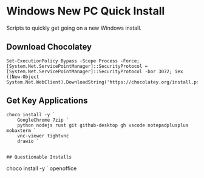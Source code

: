 # Windows New PC Quick Install
Scripts to quickly get going on a new Windows install.

## Download Chocolatey
```
Set-ExecutionPolicy Bypass -Scope Process -Force; [System.Net.ServicePointManager]::SecurityProtocol = [System.Net.ServicePointManager]::SecurityProtocol -bor 3072; iex ((New-Object System.Net.WebClient).DownloadString('https://chocolatey.org/install.ps1'))
```

## Get Key Applications
```
choco install -y `
    GoogleChrome 7zip `
    python nodejs rust git github-desktop gh vscode notepadplusplus mobaxterm ` 
    vnc-viewer tightvnc 
    drawio `


## Questionable Installs
```
choco install -y `
    openoffice
```